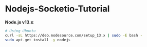 # Nodejs-Socketio-Tutorial

**Node.js v13.x**:

```sh
# Using Ubuntu
curl -sL https://deb.nodesource.com/setup_13.x | sudo -E bash -
sudo apt-get install -y nodejs
